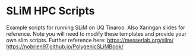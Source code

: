 # SLiM HPC Scripts
Example scripts for running SLiM on UQ Tinaroo. Also Xaringan slides for reference.
Note you will need to modify these templates and provide your own slim scripts.
Further reference here:
https://messerlab.org/slim/
https://nobrien97.github.io/PolygenicSLiMBook/
